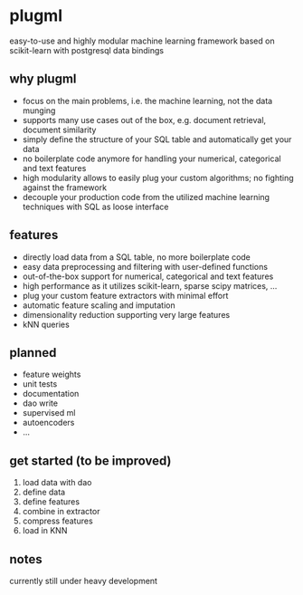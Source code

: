 # plugml
easy-to-use and highly modular machine learning framework based on scikit-learn with postgresql data bindings

## why plugml
* focus on the main problems, i.e. the machine learning, not the data munging
* supports many use cases out of the box, e.g. document retrieval, document similarity
* simply define the structure of your SQL table and automatically get your data
* no boilerplate code anymore for handling your numerical, categorical and text features
* high modularity allows to easily plug your custom algorithms; no fighting against the framework
* decouple your production code from the utilized machine learning techniques with SQL as loose interface

## features
* directly load data from a SQL table, no more boilerplate code
* easy data preprocessing and filtering with user-defined functions
* out-of-the-box support for numerical, categorical and text features
* high performance as it utilizes scikit-learn, sparse scipy matrices, ...
* plug your custom feature extractors with minimal effort
* automatic feature scaling and imputation
* dimensionality reduction supporting very large features
* kNN queries

## planned
* feature weights
* unit tests
* documentation
* dao write
* supervised ml
* autoencoders
* ...

## get started (to be improved)
1. load data with dao
2. define data
3. define features
4. combine in extractor
5. compress features
6. load in KNN

## notes
currently still under heavy development
